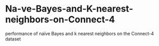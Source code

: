 # Na-ve-Bayes-and-K-nearest-neighbors-on-Connect-4
performance of naïve Bayes and k nearest neighbors on the Connect-4 dataset
